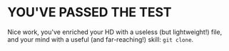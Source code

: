 # YOU'VE PASSED THE TEST

Nice work, you've enriched your HD with a useless (but lightweight!) file, and your mind with a useful (and far-reaching!) skill: `git clone`.
